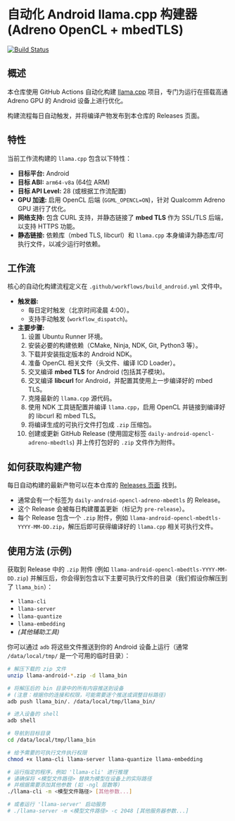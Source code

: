 # 自动化 Android llama.cpp 构建器 (Adreno OpenCL + mbedTLS)

[![Build Status](https://github.com/MIKU552/llama-cpp-android-adreno-builder/actions/workflows/build_android_mbedtls.yml/badge.svg)](https://github.com/MIKU552/llama-cpp-android-adreno-builder/actions/workflows/build_android_mbedtls.yml)

## 概述

本仓库使用 GitHub Actions 自动化构建 [llama.cpp](https://github.com/ggerganov/llama.cpp) 项目，专门为运行在搭载高通 Adreno GPU 的 Android 设备上进行优化。

构建流程每日自动触发，并将编译产物发布到本仓库的 Releases 页面。

## 特性

当前工作流构建的 `llama.cpp` 包含以下特性：

* **目标平台:** Android
* **目标 ABI:** `arm64-v8a` (64位 ARM)
* **目标 API Level:** 28 (或根据工作流配置)
* **GPU 加速:** 启用 OpenCL 后端 (`GGML_OPENCL=ON`)，针对 Qualcomm Adreno GPU 进行了优化。
* **网络支持:** 包含 CURL 支持，并静态链接了 **mbed TLS** 作为 SSL/TLS 后端，以支持 HTTPS 功能。
* **静态链接:** 依赖库（mbed TLS, libcurl）和 `llama.cpp` 本身编译为静态库/可执行文件，以减少运行时依赖。

## 工作流

核心的自动化构建流程定义在 `.github/workflows/build_android.yml` 文件中。

* **触发器:**
    * 每日定时触发（北京时间凌晨 4:00）。
    * 支持手动触发 (`workflow_dispatch`)。
* **主要步骤:**
    1.  设置 Ubuntu Runner 环境。
    2.  安装必要的构建依赖（CMake, Ninja, NDK, Git, Python3 等）。
    3.  下载并安装指定版本的 Android NDK。
    4.  准备 OpenCL 相关文件（头文件、编译 ICD Loader）。
    5.  交叉编译 **mbed TLS** for Android (包括其子模块)。
    6.  交叉编译 **libcurl** for Android，并配置其使用上一步编译好的 mbed TLS。
    7.  克隆最新的 `llama.cpp` 源代码。
    8.  使用 NDK 工具链配置并编译 `llama.cpp`，启用 OpenCL 并链接到编译好的 libcurl 和 mbed TLS。
    9.  将编译生成的可执行文件打包成 `.zip` 压缩包。
    10. 创建或更新 GitHub Release (使用固定标签 `daily-android-opencl-adreno-mbedtls`) 并上传打包好的 `.zip` 文件作为附件。

## 如何获取构建产物

每日自动构建的最新产物可以在本仓库的 [Releases 页面](https://github.com/MIKU552/llama-cpp-android-adreno-builder/releases) 找到。

* 通常会有一个标签为 `daily-android-opencl-adreno-mbedtls` 的 Release。
* 这个 Release 会被每日构建覆盖更新（标记为 `pre-release`）。
* 每个 Release 包含一个 `.zip` 附件，例如 `llama-android-opencl-mbedtls-YYYY-MM-DD.zip`，解压后即可获得编译好的 `llama.cpp` 相关可执行文件。

## 使用方法 (示例)

获取到 Release 中的 `.zip` 附件 (例如 `llama-android-opencl-mbedtls-YYYY-MM-DD.zip`) 并解压后，你会得到包含以下主要可执行文件的目录（我们假设你解压到了 `llama_bin`）：

* `llama-cli`
* `llama-server`
* `llama-quantize`
* `llama-embedding`
* *(其他辅助工具)*

你可以通过 `adb` 将这些文件推送到你的 Android 设备上运行（通常 `/data/local/tmp/` 是一个可用的临时目录）：

```bash
# 解压下载的 zip 文件
unzip llama-android-*.zip -d llama_bin

# 将解压后的 bin 目录中的所有内容推送到设备
# (注意：根据你的连接和权限，可能需要逐个推送或调整目标路径)
adb push llama_bin/. /data/local/tmp/llama_bin/

# 进入设备的 shell
adb shell

# 导航到目标目录
cd /data/local/tmp/llama_bin

# 给予需要的可执行文件执行权限
chmod +x llama-cli llama-server llama-quantize llama-embedding

# 运行指定的程序，例如 'llama-cli' 进行推理
# 请确保将 <模型文件路径> 替换为模型在设备上的实际路径
# 并根据需要添加其他参数 (如 -ngl 层数等)
./llama-cli -m <模型文件路径> [其他参数...]

# 或者运行 'llama-server' 启动服务
# ./llama-server -m <模型文件路径> -c 2048 [其他服务器参数...]
